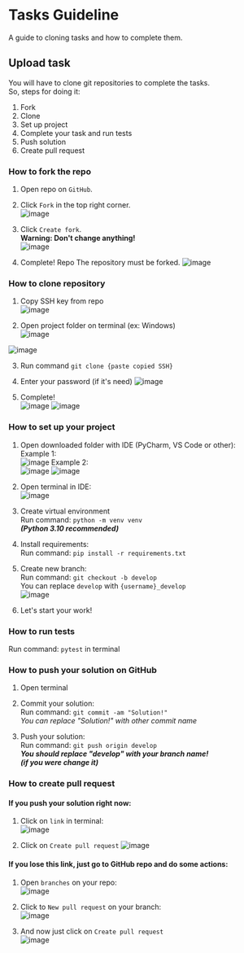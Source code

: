 # Tasks Guideline
A guide to cloning tasks and how to complete them.

## Upload task
You will have to clone git repositories to complete the tasks.  
So, steps for doing it:
1) Fork
2) Clone
3) Set up project
4) Complete your task and run tests
5) Push solution
6) Create pull request


### How to fork the repo

1) Open repo on `GitHub`.

2) Click `Fork` in the top right corner.  
![image](https://user-images.githubusercontent.com/72568844/208298110-f6cdd157-ea3d-4493-a468-3a487af30afe.png)

3) Click `Create fork`.  
**Warning: Don't change anything!**  
![image](https://user-images.githubusercontent.com/72568844/208298135-699d1bb0-cb00-4ac9-9dfd-03514ab70bb9.png)

4) Complete! Repo The repository must be forked.
![image](https://user-images.githubusercontent.com/72568844/208298180-8873f14c-8397-4785-8282-9a5e055e26f9.png)


### How to clone repository

1) Copy SSH key from repo  
![image](https://user-images.githubusercontent.com/72568844/208298243-dfcc7264-3c65-46ed-b1d2-4815b10c0f7d.png)

2) Open project folder on terminal (ex: Windows)  
![image](https://user-images.githubusercontent.com/72568844/208298402-29998fda-2b72-43af-aff2-b4e34caa9399.png)

![image](https://user-images.githubusercontent.com/72568844/208298330-48d5e2c8-5d06-4de7-a1c8-29fdc50e4896.png)

3) Run command
`git clone {paste copied SSH}`

4) Enter your password (if it's need)
![image](https://user-images.githubusercontent.com/72568844/208298358-df7e16cb-af21-4995-bdd6-92bcbb0e4980.png)

5) Complete!  
![image](https://user-images.githubusercontent.com/72568844/208298372-24ff7fcd-0169-4f8a-9dc2-2360f65aee24.png)
![image](https://user-images.githubusercontent.com/72568844/208298387-5b8d48c2-56fc-462d-8ed2-f448ac24a16b.png)



### How to set up your project

1) Open downloaded folder with IDE (PyCharm, VS Code or other):  
Example 1:  
![image](https://user-images.githubusercontent.com/72568844/208298454-9f9f644f-23c1-4681-8c09-cf26c3759a68.png)
Example 2:  
![image](https://user-images.githubusercontent.com/72568844/208298480-fd3a5b5f-f198-4ba2-9264-2e02b3e477e3.png)
![image](https://user-images.githubusercontent.com/72568844/208298525-2b95fe32-d8d3-4f0e-ae94-82928d563f40.png)

2) Open terminal in IDE:  
![image](https://user-images.githubusercontent.com/72568844/208298549-8281dcf2-f1d2-47a5-84e1-7c2ede69bbaa.png)

3) Create virtual environment  
Run command: `python -m venv venv`  
_**(Python 3.10 recommended)**_

4) Install requirements:  
Run command: `pip install -r requirements.txt`

5) Create new branch:  
Run command: `git checkout -b develop`  
You can replace `develop` with `{username}_develop`  
![image](https://user-images.githubusercontent.com/72568844/208298592-9d9db1a2-ecf8-4f86-9d39-3bb4f022d2a2.png)

6) Let's start your work!


### How to run tests
Run command: `pytest` in terminal


### How to push your solution on GitHub
1) Open terminal

2) Commit your solution:  
Run command: `git commit -am "Solution!"`  
_You can replace "Solution!" with other commit name_

3) Push your solution:  
Run command: `git push origin develop`  
_**You should replace "develop" with your branch name!  
(if you were change it)**_


### How to create pull request
#### If you push your solution right now:
1) Click on `link` in terminal:  
![image](https://user-images.githubusercontent.com/72568844/208298701-7f68933b-ef08-4f46-8283-46a536da425a.png)

2) Click on `Create pull request`
![image](https://user-images.githubusercontent.com/72568844/208298720-621dac08-3d15-48f4-a832-5f53f74f4200.png)
  

#### If you lose this link, just go to GitHub repo and do some actions:
1) Open `branches` on your repo:  
![image](https://user-images.githubusercontent.com/72568844/208298795-7b2d8fbd-730c-49c8-8b74-447a9b351a17.png)

2) Click to `New pull request` on your branch:  
![image](https://user-images.githubusercontent.com/72568844/208298846-9f2eebd6-84dc-4367-8e61-c64739fc27fc.png)

3) And now just click on `Create pull request`  
![image](https://user-images.githubusercontent.com/72568844/208298865-9c6c8548-345a-4220-913f-05e72ea5ad61.png)
